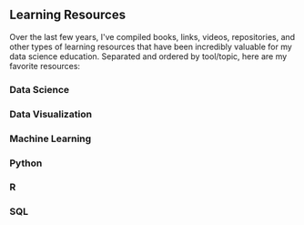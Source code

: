## Learning Resources

Over the last few years, I've compiled books, links, videos, repositories, and other types of learning resources that have been incredibly
valuable for my data science education. Separated and ordered by tool/topic, here are my favorite resources:

### Data Science

### Data Visualization

### Machine Learning

### Python

### R

### SQL
